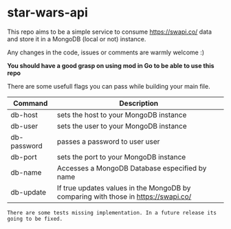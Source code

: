 # star-wars-api

This repo aims to be a simple service to consume https://swapi.co/ data and store it in a MongoDB (local or not) instance.

Any changes in the code, issues or comments are warmly welcome :)

**You should have a good grasp on using mod in Go to be able to use this repo**

There are some usefull flags you can pass while building your main file.

| Command | Description |
| --- | --- |
| db-host | sets the host to your MongoDB instance |
| db-user | sets the user to your MongoDB instance |
| db-password | passes a password to user user |
| db-port | sets the port to your MongoDB instance |
| db-name | Accesses a MongoDB Database especified by name |
| db-update | If true updates values in the MongoDB by comparing with those in https://swapi.co/ |





`There are some tests missing implementation. In a future release its going to be fixed.`
